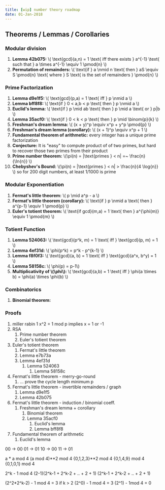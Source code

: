 ```yaml
---
title: [wip] number theory roadmap
date: 01-Jan-2018
---
```


## Theorems / Lemmas / Corollaries

### Modular division
1. **Lemma 42b075:** \\( \text{gcd}(a,n) = 1 \text{ iff there exists } a^{-1} \text{ such that } a \times a^{-1} \equiv 1 \pmod{n} \\)
1. **Permutation of remainders:** \\( \text{if } a \nmid n \text{ then } aS \equiv S \pmod{n} \text{ where } S \text{ is the set of remainders } \pmod{n} \\)


### Prime Factorization
1. **Lemma d9e1f5:** \\( \text{gcd}(p,a) = 1 \text{ iff } p \nmid a \\)
1. **Lemma bff8f8:** \\( \text{if } 0 < a,b < p \text{ then } p \nmid a \\)
1. **Euclid's lemma:** \\( \text{if } p \mid ab \text{ then } p \mid a \text{ or } p|b \\)
1. **Lemma 35acf0:** \\( \text{if } 0 < k < p \text{ then } p \mid \binom{p}{k} \\)
1. **Freshman's dream lemma:** \\( (x + y)^p \equiv x^p + y^p \pmod{p} \\)
1. **Freshman's dream lemma (corollary):** \\( (x + 1)^p \equiv x^p + 1 \\)
1. **Fundamental theorem of arithmetic:** every integer has a unique prime factorization
1. **Conjecture:**  It is "easy" to compute product of of two primes, but hard to recover those two primes from their product
1. **Prime number theorem:** \\(\pi(n) = |\text{primes } < n| =~ \frac{n}{\ln{n}} \\)
1. **Chebyshev's Bound:** \\(\pi(n) = |\text{primes } < n| > \frac{n}{4 \log{n}} \\) so for 200 digit numbers, at least 1/1000 is prime


### Modular Exponentiation
1. **Fermat's little theorem:** \\( p \mid a^p - a \\)
1. **Fermat's little theorem (corollary):** \\( \text{if } p \nmid a \text{ then } a^{p-1} \equiv 1 \pmod{p} \\)
1. **Euler's totient theorem:** \\( \text{if gcd}(m,a) = 1 \text{ then } a^{\phi(m)} \equiv 1 \pmod{m} \\)

### Totient Function
1. **Lemma 524063:** \\( \text{gcd}(p^k, m) = 1 \text{ iff } \text{gcd}(p, m) = 1 \\)
1. **Lemma 4ef31d:** \\( \phi(p^k) = p^k - p^{k-1} \\)
1. **Lemma f8f0f3:** \\( \text{gcd}(a, b) = 1 \text{ iff } \text{gcd}(a^x, b^y) = 1 \\)
1. **Lemma 58158c:** \\( \phi(p) = p-1\\)
1. **Multiplicativity of \\(\phi\\):** \\( \text{gcd}(a,b) = 1 \text{ iff } \phi(a \times b) = \phi(a) \times \phi(b) \\)

### Combinatorics
1. **Binomial theorem:**

### Proofs
1. miller rabin
    1 x^2 = 1 mod p implies x = 1 or -1
1. RSA
    1. Prime number theorem <to show that enough primes to search if we have fast primality test>
    1. Euler's totient theorem
1. Euler's totient theorem
    1. Fermat's little theorem
    1. Lemma e7b73a
    1. Lemma 4ef31d
        1. Lemma 524063
            1. Lemma 58158c
1. Fermat's little theorem - merry-go-round
    1. ... prove the cycle length minimum p
1. Fermat's little theorem - invertible remainders / graph
    1. Lemma d9e1f5
    1. Lemma 42b075
1. Fermat's little theorem - induction / binomial coeff.
    1. Freshman's dream lemma + corollary
        1. Binomial theorem
        1. Lemma 35acf0
            1. Euclid's lemma
            1. Lemma bff8f8
1. Fundamental theorem of arithmetic
    1. Euclid's lemma
    
    
    
00 -> 00
01 -> 01
10 -> 00
11 -> 01

a * a mod 4
(a mod 4)**2 mod 4
{0,1,2,3}**2 mod 4
{0,1,4,9} mod 4
{0,1,0,1} mod 4


2^k - 1 mod 4
(2-1)(2^k-1 + 2^k-2 + .. + 2 + 1)
(2^k-1 + 2^k-2 + .. + 2 + 1)

(2^2*2^k-2) - 1 mod 4 = 3 if k > 2
(2^0) - 1 mod 4 = 3
(2^1) - 1mod 4 = 0
